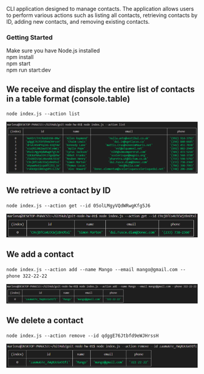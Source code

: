 CLI application designed to manage contacts. The application allows users to perform various actions such as listing all contacts, retrieving contacts by ID, adding new contacts, and removing existing contacts.

### Getting Started

Make sure you have Node.js installed  
npm install  
npm start  
npm run start:dev  

## We receive and display the entire list of contacts in a table format (console.table)

`node index.js --action list`

![Contact list](assets/list.png)

## We retrieve a contact by ID

`node index.js --action get --id 05olLMgyVQdWRwgKfg5J6`

![Get contact by Id](assets/get-by-id.png)

## We add a contact

`node index.js --action add --name Mango --email mango@gmail.com --phone 322-22-22`

![Add new contact](assets/add-new-contact.png)

## We delete a contact

`node index.js --action remove --id qdggE76Jtbfd9eWJHrssH`

![Remove contact](assets//remove-contact.png)
